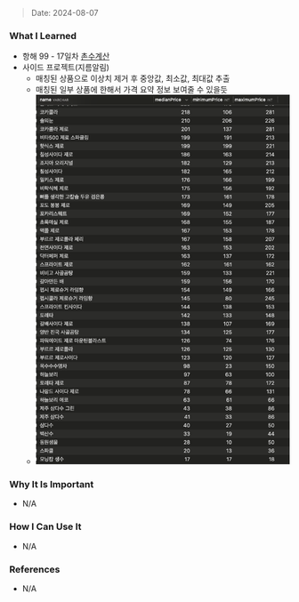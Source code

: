 > Date: 2024-08-07

### What I Learned

- 항해 99 - 17일차 [촌수계산](https://github.com/tjsry0466/algorithm-study/blob/main/BOJ/2644.py)
- 사이드 프로젝트(지름알림)
  - 매칭된 상품으로 이상치 제거 후 중앙값, 최소값, 최대값 추출
  - 매칭된 일부 상품에 한해서 가격 요약 정보 보여줄 수 있을듯
  - ![product-price](../assets/product-price.png)

### Why It Is Important

- N/A

### How I Can Use It

- N/A

### References

- N/A
